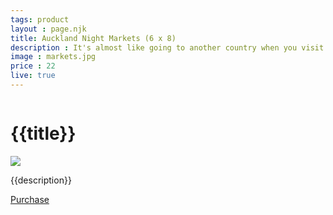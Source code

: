 ```yaml
---
tags: product
layout : page.njk
title: Auckland Night Markets (6 x 8)
description : It's almost like going to another country when you visit the Auckland Night Markets. People, food and culture from all of over the world get together to celebrate their diversity.
image : markets.jpg
price : 22
live: true
---
```


<div class="column">
  <h1>{{title}}</h1>
  <img class="product-image" src="/assets/images/{{ image }}"/>
  <div class="column-narrow">
    <p>{{description}}</p>
    <a class="purchase" href="#">Purchase</a>
  </div>
</div>

